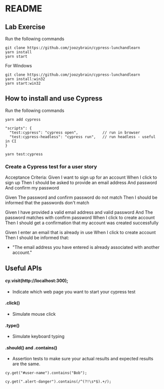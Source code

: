 # README


## Lab Exercise

Run the following commands

```shell
git clone https://github.com/joozybrain/cypress-lunchandlearn
yarn install
yarn start
```
For Windows

```shell
git clone https://github.com/joozybrain/cypress-lunchandlearn
yarn install:win32
yarn start:win32
```

## How to install and use Cypress

Run the following commands

```shell
yarn add cypress
```

```shell
"scripts": {
  "test:cypress": "cypress open",           // run in browser
  "test:cypress-headless": "cypress run",   // run headless - useful in CI
}
```

```
yarn test:cypress
```
### Create a Cypress test for a user story
Acceptance Criteria:
Given I want to sign up for an account
When I click to sign up
Then I should be asked to provide an email address
And password
And confirm my password

Given The password and confirm password do not match
Then I should be informed that the passwords don't match

Given I have provided a valid email address and valid password
And The password matches with confirm password
When I click to create account
Then I should get a confirmation that my account was created successfully

Given I enter an email that is already in use
When I click to create account
Then I should be informed that:
- "The email address you have entered is already associated with another account."


## Useful APIs

#### cy.visit(http://localhost:300);
- Indicate which web page you want to start your cypress test
#### .click()
- Simulate mouse click
#### .type()
- Simulate keyboard typing
#### .should() and .contains()
- Assertion tests to make sure your actual results and expected results are the same.
```
cy.get("#user-name").contains("Bob");

cy.get(".alert-danger").contains(/^(?!\s*$).+/);
```




